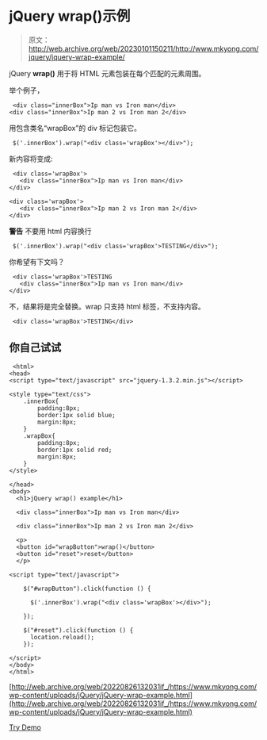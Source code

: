 # jQuery wrap()示例

> 原文：<http://web.archive.org/web/20230101150211/http://www.mkyong.com/jquery/jquery-wrap-example/>

jQuery **wrap()** 用于将 HTML 元素包装在每个匹配的元素周围。

举个例子，

```
 <div class="innerBox">Ip man vs Iron man</div>
<div class="innerBox">Ip man 2 vs Iron man 2</div> 
```

用包含类名“wrapBox”的 div 标记包装它。

```
 $('.innerBox').wrap("<div class='wrapBox'></div>"); 
```

新内容将变成:

```
 <div class='wrapBox'>
   <div class="innerBox">Ip man vs Iron man</div>
</div>

<div class='wrapBox'>
   <div class="innerBox">Ip man 2 vs Iron man 2</div>
</div> 
```

**警告**
不要用 html 内容换行

```
 $('.innerBox').wrap("<div class='wrapBox'>TESTING</div>"); 
```

你希望有下文吗？

```
 <div class='wrapBox'>TESTING
   <div class="innerBox">Ip man vs Iron man</div>
</div> 
```

不，结果将是完全替换。wrap 只支持 html 标签，不支持内容。

```
 <div class='wrapBox'>TESTING</div> 
```

## 你自己试试

```
 <html>
<head>
<script type="text/javascript" src="jquery-1.3.2.min.js"></script>

<style type="text/css">
	.innerBox{
		padding:8px;
		border:1px solid blue;
		margin:8px;
	}
	.wrapBox{
		padding:8px;
		border:1px solid red;
		margin:8px;
	}
</style>

</head>
<body>
  <h1>jQuery wrap() example</h1>

  <div class="innerBox">Ip man vs Iron man</div>

  <div class="innerBox">Ip man 2 vs Iron man 2</div>

  <p>
  <button id="wrapButton">wrap()</button>
  <button id="reset">reset</button>
  </p>

<script type="text/javascript">

    $("#wrapButton").click(function () {

	  $('.innerBox').wrap("<div class='wrapBox'></div>");

    });

	$("#reset").click(function () {
	  location.reload();
    });

</script>
</body>
</html> 
```

[http://web.archive.org/web/20220826132031if_/https://www.mkyong.com/wp-content/uploads/jQuery/jQuery-wrap-example.html](http://web.archive.org/web/20220826132031if_/https://www.mkyong.com/wp-content/uploads/jQuery/jQuery-wrap-example.html)

[Try Demo](http://web.archive.org/web/20220826132031/http://www.mkyong.com/wp-content/uploads/jQuery/jQuery-wrap-example.html)<input type="hidden" id="mkyong-current-postId" value="5155">